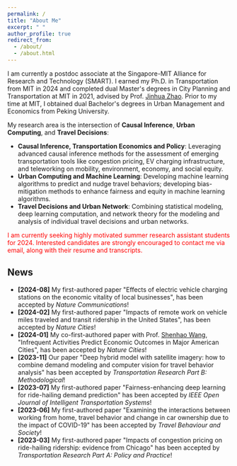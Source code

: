 ```yaml
---
permalink: /
title: "About Me"
excerpt: " "
author_profile: true
redirect_from: 
  - /about/
  - /about.html
---
```


I am currently a postdoc associate at the Singapore-MIT Alliance for Research and Technology (SMART). I earned my Ph.D. in Transportation from MIT in 2024 and completed dual Master's degrees in City Planning and Transportation at MIT in 2021, advised by Prof. [Jinhua Zhao](https://dusp.mit.edu/people/jinhua-zhao). Prior to my time at MIT, I obtained dual Bachelor's degrees in Urban Management and Economics from Peking University.


My research area is the intersection of **Causal Inference**, **Urban Computing**, and **Travel Decisions**:

* **Causal Inference, Transportation Economics and Policy**: Leveraging advanced causal inference methods for the assessment of emerging transportation tools like congestion pricing, EV charging infrastructure, and teleworking on mobility, environment, economy, and social equity.
* **Urban Computing and Machine Learning**: Developing machine learning algorithms to predict and nudge travel behaviors; developing bias-mitigation methods to enhance fairness and equity in machine learning algorithms.
* **Travel Decisions and Urban Network**: Combining statistical modeling, deep learning computation, and network theory for the modeling and analysis of individual travel decisions and urban networks.

<p style="color:red">I am currently seeking highly motivated summer research assistant students for 2024. Interested candidates are strongly encouraged to contact me via email, along with their resume and transcripts. </p>

## News
* **[2024-08]** My first-authored paper "Effects of electric vehicle charging stations on the economic vitality of local businesses", has been accepted by <i> Nature Communications</i>!
* **[2024-02]** My first-authored paper "Impacts of remote work on vehicle miles traveled and transit ridership in the United States", has been accepted by <i> Nature Cities</i>!
* **[2024-01]** My co-first-authored paper with Prof. [Shenhao Wang](https://dcp.ufl.edu/urp/people_wang_s/), "Infrequent Activities Predict Economic Outcomes in Major American Cities", has been accepted by <i> Nature Cities</i>!
* **[2023-11]** Our paper  "Deep hybrid model with satellite imagery: how to combine demand modeling and computer vision for travel behavior analysis" has been accepted by <i> Transportation Research Part B: Methodological</i>!
* **[2023-07]** My first-authored paper  "Fairness-enhancing deep learning for ride-hailing demand prediction" has been accepted by <i> IEEE Open Journal of Intelligent Transportation Systems</i>!
* **[2023-06]** My first-authored paper  "Examining the interactions between working from home, travel behavior and change in car ownership due to the impact of COVID-19" has been accepted by <i> Travel Behaviour and Society</i>!
* **[2023-03]** My first-authored paper  "Impacts of congestion pricing on ride-hailing ridership: evidence from Chicago" has been accepted by <i> Transportation Research Part A: Policy and Practice</i>!

<!-- My research focuses on (1) causal inference in urban economics and transportation and (2) enhancing machine learning fairness in transportation planning and policy-making.  My previous research involves using causal inference methods to assess the impacts of emerging transportation tools like congestion pricing, EV charging infrastructure, and teleworking on mobility, environment, economy, and social equity. I am also committed to developing bias-mitigation algorithms to enhance fairness and equity in travel behavior analysis and demand prediction. -->

<!-- <script type="text/javascript" id="clustrmaps" src="//clustrmaps.com/map_v2.js?d=sjs1mJMEY-iiWesXdloOTpmL30elg6qZhqavfpQkTyk"></script> -->

<!-- Google tag (gtag.js) -->
<script async src="https://www.googletagmanager.com/gtag/js?id=G-G0CH6XX06S"></script>
<script>
  window.dataLayer = window.dataLayer || [];
  function gtag(){dataLayer.push(arguments);}
  gtag('js', new Date());

  gtag('config', 'G-G0CH6XX06S');
</script>
